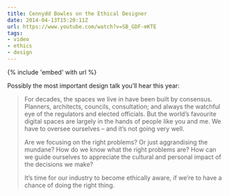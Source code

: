 ```yaml
---
title: Cennydd Bowles on the Ethical Designer
date: 2014-04-13T15:20:11Z
url: https://www.youtube.com/watch?v=SB_GDF-mKTE
tags:
- video
- ethics
- design
---
```

{% include 'embed' with url %}

Possibly the most important design talk you’ll hear this year:

> For decades, the spaces we live in have been built by consensus. Planners, architects, councils, consultation; and always the watchful eye of the regulators and elected officials. But the world’s favourite digital spaces are largely in the hands of people like you and me. We have to oversee ourselves – and it’s not going very well.
>
> Are we focusing on the right problems? Or just aggrandising the mundane? How do we know what the right problems are? How can we guide ourselves to appreciate the cultural and personal impact of the decisions we make?
>
> It’s time for our industry to become ethically aware, if we’re to have a chance of doing the right thing.
